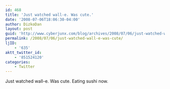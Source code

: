 ```yaml
---
id: 468
title: 'Just watched wall-e. Was cute.'
date: '2008-07-06T18:06:30-04:00'
author: DizkoDan
layout: post
guid: 'http://www.cyberjunx.com/blog/archives/2008/07/06/just-watched-wall-e-was-cute/'
permalink: /2008/07/06/just-watched-wall-e-was-cute/
ljID:
    - '635'
aktt_twitter_id:
    - '851524120'
categories:
    - Twitter
---
```


Just watched wall-e. Was cute. Eating sushi now.